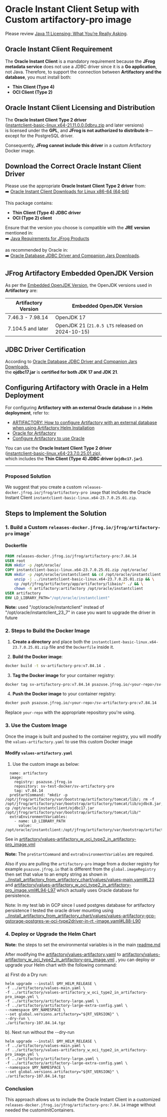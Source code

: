 # Oracle Instant Client Setup with Custom artifactory-pro image

Please review [Java 11 Licensing: What You’re Really Asking](https://jfrog.com/blog/java-11-licensing-what-youre-really-asking/).

## Oracle Instant Client Requirement

The **Oracle Instant Client** is a mandatory requirement because the **JFrog metadata service** does not use a JDBC driver since it is a **Go application**, not Java. Therefore, to support the connection between **Artifactory and the database**, you must install both:

- **Thin Client (Type 4)**
- **OCI Client (Type 2)**

## Oracle Instant Client Licensing and Distribution

The **Oracle Instant Client Type 2 driver**  
([instantclient-basic-linux.x64-21.11.0.0.0dbru.zip](https://download.oracle.com/otn_software/linux/instantclient/2111000/instantclient-basic-linux.x64-21.11.0.0.0dbru.zip) and later versions)  
is licensed under the **GPL**, and **JFrog is not authorized to distribute it**—except for the PostgreSQL driver.  

Consequently, **JFrog cannot include this driver** in a custom Artifactory Docker image.

## Download the Correct Oracle Instant Client Driver

Please use the appropriate **Oracle Instant Client Type 2 driver** from:  
➡️ [Oracle Instant Client Downloads for Linux x86-64 (64-bit)](https://www.oracle.com/database/technologies/instant-client/linux-x86-64-downloads.html)

This package contains:
- **Thin Client (Type 4) JDBC driver**
- **OCI (Type 2) client**

Ensure that the version you choose is compatible with the **JRE version** mentioned in:  
➡️ [Java Requirements for JFrog Products](https://jfrog.com/help/r/jfrog-installation-setup-documentation/java-requirements-for-jfrog-products)

as recommended by Oracle in:  
➡️ [Oracle Database JDBC Driver and Companion Jars Downloads](https://www.oracle.com/database/technologies/appdev/jdbc-downloads.html).

## JFrog Artifactory Embedded OpenJDK Version

As per the [Embedded OpenJDK Version](https://jfrog.com/help/r/jfrog-release-information/embedded-openjdk-version), the OpenJDK versions used in **Artifactory** are:

| Artifactory Version | Embedded OpenJDK Version |
|----------------------|-------------------------|
| 7.46.3 - 7.98.14    | OpenJDK 17              |
| 7.104.5 and later   | OpenJDK 21 (`21.0.5 LTS` released on 2024-10-15) |

## JDBC Driver Certification

According to [Oracle Database JDBC Driver and Companion Jars Downloads](https://www.oracle.com/database/technologies/appdev/jdbc-downloads.html),  
the **ojdbc17.jar** is **certified for both JDK 17 and JDK 21**.

## Configuring Artifactory with Oracle in a Helm Deployment

For configuring **Artifactory with an external Oracle database** in a **Helm deployment**, refer to:

- [ARTIFACTORY: How to configure Artifactory with an external database when using Artifactory Helm Installation](https://jfrog.com/help/r/artifactory-how-to-configure-artifactory-with-an-external-database-when-using-artifactory-helm-installation)
- [Oracle for Artifactory](https://jfrog.com/help/r/jfrog-installation-setup-documentation/oracle-for-artifactory)
- [Configure Artifactory to use Oracle](https://jfrog.com/help/r/jfrog-installation-setup-documentation/configure-artifactory-to-use-oracle)

You can use the **Oracle Instant Client Type 2 driver**  
([instantclient-basic-linux.x64-23.7.0.25.01.zip](https://download.oracle.com/otn_software/linux/instantclient/2370000/instantclient-basic-linux.x64-23.7.0.25.01.zip)),  
which includes the **Thin Client (Type 4) JDBC driver (`ojdbc17.jar`)**.

---



### Proposed Solution

We suggest that you create a custom  `releases-docker.jfrog.io/jfrog/artifactory-pro image`  that includes the Oracle 
Instant Client `instantclient-basic-linux.x64-23.7.0.25.01.zip`. 

## Steps to Implement the Solution

### 1. Build a Custom `releases-docker.jfrog.io/jfrog/artifactory-pro` image`


#### Dockerfile

```Dockerfile
FROM releases-docker.jfrog.io/jfrog/artifactory-pro:7.84.14
USER root
RUN mkdir -p /opt/oracle/
COPY instantclient-basic-linux.x64-23.7.0.25.01.zip /opt/oracle/
RUN mkdir -p /opt/oracle/instantclient && cd /opt/oracle/instantclient && \
    unzip -j ../instantclient-basic-linux.x64-23.7.0.25.01.zip && \
    cp /opt/jfrog/artifactory/app/artifactory/libaio/* ./ && \
    chown -R artifactory:artifactory /opt/oracle/instantclient
USER artifactory
ENV LD_LIBRARY_PATH="/opt/oracle/instantclient"
```
**Note:** used "/opt/oracle/instantclient" instead of "/opt/oracle/instantclient_23_7" in case you want to upgrade 
the driver in future

### 2. Steps to Build the Docker Image

1. **Create a directory** and place both the `instantclient-basic-linux.x64-23.7.0.25.01.zip` file and the `Dockerfile` inside it.

2. **Build the Docker image**:

```bash
docker build -t sv-artifactory-pro:v7.84.14 .
```

3. **Tag the Docker image** for your container registry:

```bash
docker tag sv-artifactory-pro:v7.84.14 psazuse.jfrog.io/<your-repo>/sv-artifactory-pro:v7.84.14
```

4. **Push the Docker image** to your container registry:

```bash
docker push psazuse.jfrog.io/<your-repo>/sv-artifactory-pro:v7.84.14
```

Replace `your-repo` with the appropriate repository you're using.

### 3. Use the Custom Image 

Once the image is built and pushed to the container registry, you will modify the `values-artifactory.yaml` to use this custom Docker image 

#### Modify `values-artifactory.yaml`

1. Use the custom image  as below:
```artifactory:
  name: artifactory
  image:
    registry: psazuse.jfrog.io
    repository: sv-test-docker/sv-artifactory-pro
    tag: v7.84.14
  preStartCommand: "mkdir -p /opt/jfrog/artifactory/var/bootstrap/artifactory/tomcat/lib/; rm -f /opt/jfrog/artifactory/var/bootstrap/artifactory/tomcat/lib/ojdbc8.jar; cp /opt/oracle/instantclient/ojdbc17.jar /opt/jfrog/artifactory/var/bootstrap/artifactory/tomcat/lib/"
  extraEnvironmentVariables:
    - name: LD_LIBRARY_PATH
      value: /opt/oracle/instantclient:/opt/jfrog/artifactory/var/bootstrap/artifactory/tomcat/lib
```
See  in [artifactory/values-artifactory_w_oci_type2_in_artifactory-pro_image.yml](artifactory/values-artifactory_w_oci_type2_in_artifactory-pro_image.yml)

**Note:** The `preStartCommand` and `extraEnvironmentVariables` are required.

Also if you are pulling the `artifactory-pro` image from a  docker registry for example `psazuse.jfrog.io` that is different from the 
`global.imageRegistry` then set that value to an empty string as shown  in [../install_artifactory_from_artifactory_chart/values/values-main.yaml#L23](../install_artifactory_from_artifactory_chart/values/values-main.yaml#L23) and [artifactory/values-artifactory_w_oci_type2_in_artifactory-pro_image.yml#L94-L97](artifactory/values-artifactory_w_oci_type2_in_artifactory-pro_image.yml#L94-L97) which actually uses Oracle database for persistence.

Note: In my test lab in GCP since I used postgres database for artifactory persistence I tested the oracle driver mounting  using [../install_artifactory_from_artifactory_chart/values/values-artifactory-gcp-gstorage-postgres-w-oci-type2driver-in-rt
-image.yaml#L88-L90](../install_artifactory_from_artifactory_chart/values/values-artifactory-gcp-gstorage-postgres-w-oci-type2driver-in-rt-image.yaml#L88-L90)



### 4. Deploy or Upgrade the Helm Chart
**Note:** the steps to set the environmental variables is in the main [readme.md](readme.md)

After modifying the [artifactory/values-artifactory.yaml](artifactory/values-artifactory.yaml) to [artifactory/values-artifactory_w_oci_type2_in_artifactory-pro_image.yml](artifactory/values-artifactory_w_oci_type2_in_artifactory-pro_image.yml) , you can deploy or upgrade your Helm chart with the following command:

a) First do a Dry run:
```
helm upgrade --install $MY_HELM_RELEASE \
-f ../artifactory/values-main.yaml \
-f ../artifactory/values-artifactory_w_oci_type2_in_artifactory-pro_image.yml \
-f ../artifactory/artifactory-large.yaml \
-f ../artifactory/artifactory-large-extra-config.yaml \
--namespace $MY_NAMESPACE \
--set global.versions.artifactory="${RT_VERSION}" \
--dry-run \
./artifactory-107.84.14.tgz
```
b). Next run without the --dry-run
```
helm upgrade --install $MY_HELM_RELEASE \
-f ../artifactory/values-main.yaml \
-f ../artifactory/values-artifactory_w_oci_type2_in_artifactory-pro_image.yml \
-f ../artifactory/artifactory-large.yaml \
-f ../artifactory/artifactory-large-extra-config.yaml \
--namespace $MY_NAMESPACE \
--set global.versions.artifactory="${RT_VERSION}" \
./artifactory-107.84.14.tgz
```

### Conclusion

This approach allows us to include the Oracle Instant Client in  a customized `releases-docker.jfrog.io/jfrog/artifactory-pro:7.84.14` image without needed the customInitContainers.
